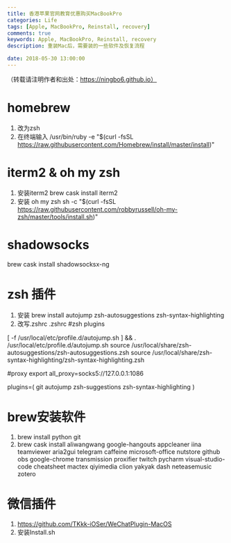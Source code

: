 ```yaml
---
title: 香港苹果官网教育优惠购买MacBookPro
categories: Life
tags: [Apple, MacBookPro, Reinstall, recovery]
comments: true
keywords: Apple, MacBookPro, Reinstall, recovery
description: 重装Mac后，需要装的一些软件及恢复流程

date: 2018-05-30 13:00:00
---
```

（转载请注明作者和出处：https://ningbo6.github.io）
# homebrew
1. 改为zsh 
2. 在终端输入
/usr/bin/ruby -e "$(curl -fsSL https://raw.githubusercontent.com/Homebrew/install/master/install)"

# iterm2 & oh my zsh 
1. 安装iterm2
brew cask install iterm2
2. 安装 oh my zsh
sh -c "$(curl -fsSL https://raw.githubusercontent.com/robbyrussell/oh-my-zsh/master/tools/install.sh)"

# shadowsocks
brew cask install shadowsocksx-ng

# zsh 插件
1. 安装
brew install autojump zsh-autosuggestions zsh-syntax-highlighting
2. 改写.zshrc
.zshrc
#zsh plugins

[ -f /usr/local/etc/profile.d/autojump.sh ] && . /usr/local/etc/profile.d/autojump.sh
source /usr/local/share/zsh-autosuggestions/zsh-autosuggestions.zsh
source /usr/local/share/zsh-syntax-highlighting/zsh-syntax-highlighting.zsh

#proxy
export all_proxy=socks5://127.0.0.1:1086

plugins=(
  git
  autojump
  zsh-suggestions
  zsh-syntax-highlighting
)

# brew安装软件
1. brew install python git
2. brew cask install aliwangwang google-hangouts appcleaner iina teamviewer aria2gui telegram caffeine microsoft-office nutstore github obs google-chrome transmission proxifier twitch pycharm visual-studio-code cheatsheet mactex qiyimedia  clion yakyak dash neteasemusic zotero

# 微信插件
1. https://github.com/TKkk-iOSer/WeChatPlugin-MacOS
2. 安装Install.sh
